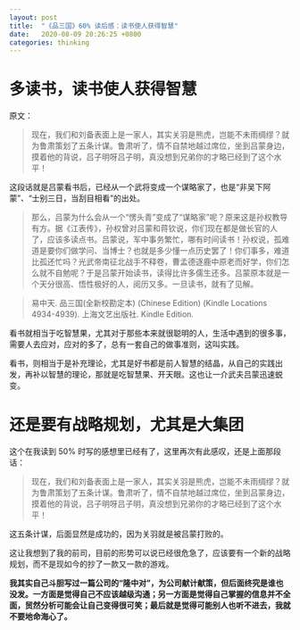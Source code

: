 ```yaml
---
layout: post
title:  "《品三国》60% 读后感：读书使人获得智慧"
date:   2020-08-09 20:26:25 +0800
categories: thinking
---
```


# 多读书，读书使人获得智慧

原文：

> 现在，我们和刘备表面上是一家人，其实关羽是熊虎，岂能不未雨绸缪？就为鲁肃策划了五条计谋。鲁肃听了，情不自禁地越过席位，坐到吕蒙身边，摸着他的背说，吕子明呀吕子明，真没想到兄弟你的才略已经到了这个水平！

这段话就是吕蒙看书后，已经从一个武将变成一个谋略家了，也是“非吴下阿蒙”、“士别三日，当刮目相看”的出处。

> 那么，吕蒙为什么会从一个“愣头青”变成了“谋略家”呢？原来这是孙权教导有方。据《江表传》，孙权曾对吕蒙和蒋钦说，你们现在都是做长官的人了，应该多读点书。吕蒙说，军中事务繁忙，哪有时间读书！孙权说，孤难道是要你们做学问、当博士？也就是多少懂一点历史罢了！你们事多，难道比孤还忙吗？光武帝南征北战手不释卷，曹孟德逐鹿中原老而好学，你们怎么就不自勉呢？于是吕蒙开始读书，读得比许多儒生还多。吕蒙原本就是一个天分很高、悟性极好的人，阅历又多。一旦读书，就有了见解。

> 易中天. 品三国(全新校勘定本) (Chinese Edition) (Kindle Locations 4934-4939). 上海文艺出版社. Kindle Edition.

看书就相当于吃智慧果，尤其对于那些本来就很聪明的人，生活中遇到的很多事，需要人去应对，应对的多了，总有一套自己的做事准则，这叫实践。

看书，则相当于是补充理论，尤其是好书都是前人智慧的结晶，从自己的实践出发，再补以智慧的理论，那就是吃智慧果、开天眼。这也让一介武夫吕蒙迅速蜕变。

# 还是要有战略规划，尤其是大集团

这个在我读到 50% 时写的感想里已经有了，这里再次有此感叹，还是上面那段话：

> 现在，我们和刘备表面上是一家人，其实关羽是熊虎，岂能不未雨绸缪？就为鲁肃策划了五条计谋。鲁肃听了，情不自禁地越过席位，坐到吕蒙身边，摸着他的背说，吕子明呀吕子明，真没想到兄弟你的才略已经到了这个水平！

这五条计谋，后面显然是成功的，因为关羽就是被吕蒙打败的。

这让我想到了我的前司，目前的形势可以说已经很危急了，应该要有一个新的战略规划，而不是现如今的抄了一款又一款的游戏。

**我其实自己斗胆写过一篇公司的“隆中对”，为公司献计献策，但后面终究是谁也没发。一方面是觉得自己不应该越级沟通；另一方面是觉得自己掌握的信息并不全面，贸然分析可能会让自己变得很可笑；最后就是觉得可能别人也听不进去，我就不要地命海心了。**
